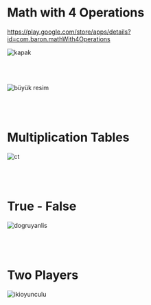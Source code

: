 # **Math with 4 Operations**

https://play.google.com/store/apps/details?id=com.baron.mathWith4Operations


![kapak](https://user-images.githubusercontent.com/47866774/103168906-5cff1c00-4848-11eb-9e0a-a380f3481c97.png) <br/><br/><br/><br/>


![büyük resim](https://user-images.githubusercontent.com/47866774/103168897-54a6e100-4848-11eb-8082-dd5f31f9471e.png)  <br/><br/><br/><br/>

# Multiplication Tables
![ct](https://user-images.githubusercontent.com/47866774/103168902-58d2fe80-4848-11eb-8108-8a4fa055c74b.png) <br/><br/><br/><br/>


# True - False
![dogruyanlis](https://user-images.githubusercontent.com/47866774/103168904-5a042b80-4848-11eb-8a8c-5f65ad2d84c3.png)  <br/><br/><br/><br/>

# Two Players
![ikioyunculu](https://user-images.githubusercontent.com/47866774/103168905-5b355880-4848-11eb-8f40-ee9dad9b8f61.png)
